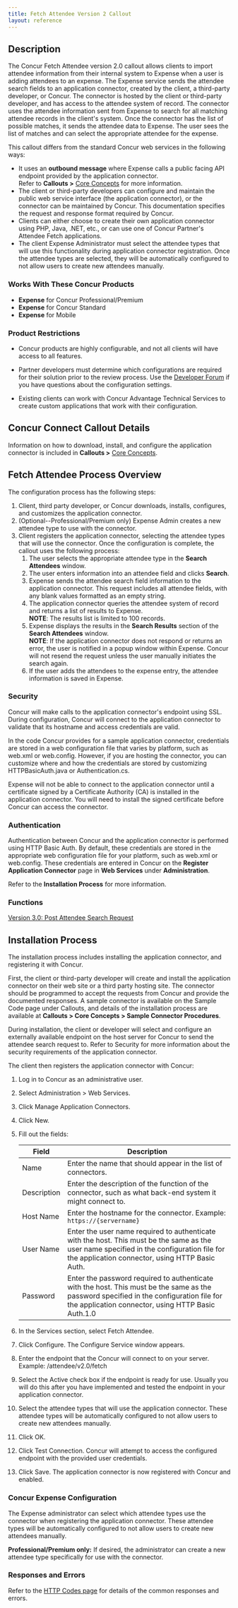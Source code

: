 ```yaml
---
title: Fetch Attendee Version 2 Callout
layout: reference
---
```



## Description    

The Concur Fetch Attendee version 2.0 callout allows clients to import attendee information from their internal system to Expense when a user is adding attendees to an expense. The Expense service sends the attendee search fields to an application connector, created by the client, a third-party developer, or Concur. The connector is hosted by the client or third-party developer, and has access to the attendee system of record. The connector uses the attendee information sent from Expense to search for all matching attendee records in the client's system. Once the connector has the list of possible matches, it sends the attendee data to Expense. The user sees the list of matches and can select the appropriate attendee for the expense.

This callout differs from the standard Concur web services in the following ways:

* It uses an **outbound message** where Expense calls a public facing API endpoint provided by the application connector.  
Refer to **Callouts >** [Core Concepts][1] for more information.
* The client or third-party developers can configure and maintain the public web service interface (the application connector), or the connector can be maintained by Concur. This documentation specifies the request and response format required by Concur.
* Clients can either choose to create their own application connector using PHP, Java, .NET, etc., or can use one of Concur Partner's Attendee Fetch applications.
* The client Expense Administrator must select the attendee types that will use this functionality during application connector registration. Once the attendee types are selected, they will be automatically configured to not allow users to create new attendees manually.

### Works With These Concur Products

* **Expense** for Concur Professional/Premium
* **Expense** for Concur Standard
* **Expense** for Mobile


### Product Restrictions    
* Concur products are highly configurable, and not all clients will have access to all features.

* Partner developers must determine which configurations are required for their solution prior to the review process. Use the [Developer Forum][2] if you have questions about the configuration settings.

* Existing clients can work with Concur Advantage Technical Services to create custom applications that work with their configuration.


## Concur Connect Callout Details
Information on how to download, install, and configure the application connector is included in **Callouts >** [Core Concepts][1].

## Fetch Attendee Process Overview
The configuration process has the following steps:

1. Client, third party developer, or Concur downloads, installs, configures, and customizes the application connector.
2. (Optional--Professional/Premium only) Expense Admin creates a new attendee type to use with the connector.
3. Client registers the application connector, selecting the attendee types that will use the connector.
Once the configuration is complete, the callout uses the following process:
	1. The user selects the appropriate attendee type in the **Search Attendees** window.
	2. The user enters information into an attendee field and clicks **Search**.
	3. Expense sends the attendee search field information to the application connector. This request includes all attendee fields, with any blank values formatted as an empty string.
	4. The application connector queries the attendee system of record and returns a list of results to Expense.  
**NOTE**: The results list is limited to 100 records.  
	5. Expense displays the results in the **Search Results** section of the **Search Attendees** window.  
**NOTE**: If the application connector does not respond or returns an error, the user is notified in a popup window within Expense.
Concur will not resend the request unless the user manually initiates the search again.
	6. If the user adds the attendees to the expense entry, the attendee information is saved in Expense.

### Security
  Concur will make calls to the application connector's endpoint using SSL. During configuration, Concur will connect to the application connector to validate that its hostname and access credentials are valid.

In the code Concur provides for a sample application connector, credentials are stored in a web configuration file that varies by platform, such as web.xml or web.config. However, if you are hosting the connector, you can customize where and how the credentials are stored by customizing HTTPBasicAuth.java or Authentication.cs.

Expense will not be able to connect to the application connector until a certificate signed by a Certificate Authority (CA) is installed in the application connector. You will need to install the signed certificate before Concur can access the connector.


### Authentication
  Authentication between Concur and the application connector is performed using HTTP Basic Auth. By default, these credentials are stored in the appropriate web configuration file for your platform, such as web.xml or web.config. These credentials are entered in Concur on the **Register Application Connector** page in **Web Services** under **Administration**.

Refer to the **Installation Process** for more information.


### Functions

[Version 3.0: Post Attendee Search Request][5]

## Installation Process
The installation process includes installing the application connector, and registering it with Concur.

First, the client or third-party developer will create and install the application connector on their web site or a third party hosting site. The connector should be programmed to accept the requests from Concur and provide the documented responses. A sample connector is available on the Sample Code page under Callouts, and details of the installation process are available at **Callouts > Core Concepts > Sample Connector Procedures**.

During installation, the client or developer will select and configure an externally available endpoint on the host server for Concur to send the attendee search request to. Refer to Security for more information about the security requirements of the application connector.

The client then registers the application connector with Concur:  

1. Log in to Concur as an administrative user.  
2. Select Administration > Web Services.  
3. Click Manage Application Connectors.  
4. Click New.  
5. Fill out the fields:  

   |Field	|Description|
   |------|------------|
   |Name|Enter the name that should appear in the list of connectors.|
   |Description|Enter the description of the function of the connector, such as what back-end system it might connect to.|
   |Host Name|Enter the hostname for the connector. Example: `https://{servername}`|
   |User Name|Enter the user name required to authenticate with the host. This must be the same as the user name specified in the configuration file for the application connector, using HTTP Basic Auth.|
   |Password|Enter the password required to authenticate with the host. This must be the same as the password specified in the configuration file for the application connector, using HTTP Basic Auth.1.0|  
6. In the Services section, select Fetch Attendee.  
7. Click Configure. The Configure Service window appears.  
8. Enter the endpoint that the Concur will connect to on your server. Example: /attendee/v2.0/fetch  
9. Select the Active check box if the endpoint is ready for use. Usually you will do this after you have implemented and tested the endpoint in your application connector.  
10. Select the attendee types that will use the application connector. These attendee types will be automatically configured to not allow users to create new attendees manually.  
11. Click OK.
12. Click Test Connection. Concur will attempt to access the configured endpoint with the provided user credentials.
13. Click Save. The application connector is now registered with Concur and enabled.

### Concur Expense Configuration
The Expense administrator can select which attendee types use the connector when registering the application connector. These attendee types will be automatically configured to not allow users to create new attendees manually.

**Professional/Premium only:** If desired, the administrator can create a new attendee type specifically for use with the connector.

### Responses and Errors
Refer to the [HTTP Codes page](https://developer.concur.com/tools-support/reference/http-codes.html) for details of the common responses and errors.


[1]: /docs/guides/REST-API-Basics.html
[2]: http://forum.developer.concur.com/
[5]: /api-reference/expense/attendees/index.html
